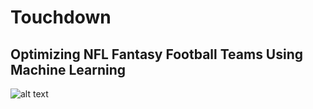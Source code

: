 # **Touchdown**
## Optimizing NFL Fantasy Football Teams Using Machine Learning
![alt text](https://raw.githubusercontent.com/atangent/fantasy_sport/img/banner.jpg)
 
 
